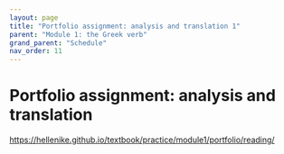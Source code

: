 ```yaml
---
layout: page
title: "Portfolio assignment: analysis and translation 1"
parent: "Module 1: the Greek verb"
grand_parent: "Schedule"
nav_order: 11
---
```



# Portfolio assignment: analysis and translation



https://hellenike.github.io/textbook/practice/module1/portfolio/reading/